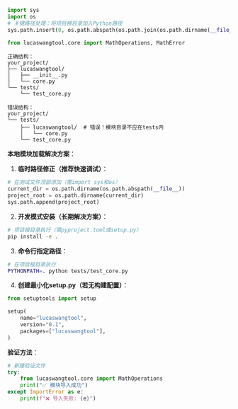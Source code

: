 ```python tests/test_core.py（添加路径处理）
import sys
import os
# 关键路径处理：将项目根目录加入Python路径
sys.path.insert(0, os.path.abspath(os.path.join(os.path.dirname(__file__), '..')))

from lucaswangtool.core import MathOperations, MathError
```

```text 项目结构验证
正确结构：
your_project/
├── lucaswangtool/
│   ├── __init__.py
│   └── core.py
└── tests/
    └── test_core.py

错误结构：
your_project/
└── tests/
    ├── lucaswangtool/  # 错误！模块目录不应在tests内
    │   └── core.py
    └── test_core.py
```

**本地模块加载解决方案**：

1. **临时路径修正（推荐快速调试）**：
```python
# 在测试文件顶部添加（需import sys和os）
current_dir = os.path.dirname(os.path.abspath(__file__))
project_root = os.path.dirname(current_dir)
sys.path.append(project_root)
```

2. **开发模式安装（长期解决方案）**：
```bash
# 项目根目录执行（需pyproject.toml或setup.py）
pip install -e .
```

3. **命令行指定路径**：
```bash
# 在项目根目录执行
PYTHONPATH=. python tests/test_core.py
```

4. **创建最小化setup.py（若无构建配置）**：
```python setup.py
from setuptools import setup

setup(
    name="lucaswangtool",
    version="0.1",
    packages=["lucaswangtool"],
)
```

**验证方法**：
```python tests/validate_import.py
# 新建验证文件
try:
    from lucaswangtool.core import MathOperations
    print("✅ 模块导入成功")
except ImportError as e:
    print(f"❌ 导入失败: {e}")
```